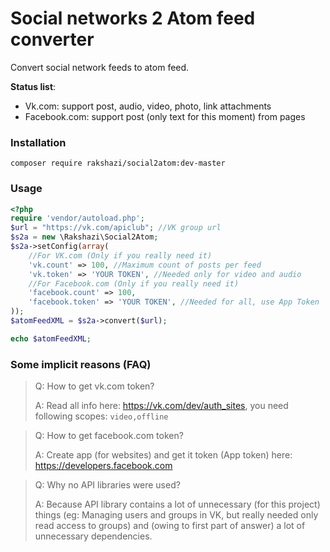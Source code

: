 # Social networks 2 Atom feed converter

Convert social network feeds to atom feed.

**Status list**:

* Vk.com: support post, audio, video, photo, link attachments
* Facebook.com: support post (only text for this moment) from pages

### Installation

`composer require rakshazi/social2atom:dev-master`

### Usage

```php
<?php
require 'vendor/autoload.php';
$url = "https://vk.com/apiclub"; //VK group url
$s2a = new \Rakshazi\Social2Atom;
$s2a->setConfig(array(
    //For VK.com (Only if you really need it)
    'vk.count' => 100, //Maximum count of posts per feed
    'vk.token' => 'YOUR TOKEN', //Needed only for video and audio
    //For Facebook.com (Only if you really need it)
    'facebook.count' => 100,
    'facebook.token' => 'YOUR TOKEN', //Needed for all, use App Token
));
$atomFeedXML = $s2a->convert($url);

echo $atomFeedXML;
```

### Some implicit reasons (FAQ)
> Q: How to get vk.com token?
>
> A: Read all info here: https://vk.com/dev/auth_sites, you need following scopes:
> `video,offline`

> Q: How to get facebook.com token?
>
> A: Create app (for websites) and get it token (App token) here: https://developers.facebook.com

> Q: Why no API libraries were used?
>
> A: Because API library contains a lot of unnecessary (for this project) things
> (eg: Managing users and groups in VK, but really needed only read access to groups)
> and (owing to first part of answer) a lot of unnecessary dependencies.
